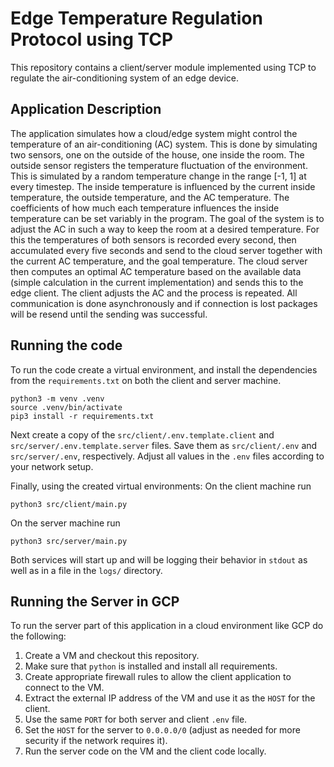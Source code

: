 # Edge Temperature Regulation Protocol using TCP

This repository contains a client/server module implemented using TCP to regulate the air-conditioning system of an edge device.

## Application Description

The application simulates how a cloud/edge system might control the temperature of an air-conditioning (AC) system. This is done by simulating two sensors, one on the outside of the house, one inside the room. The outside sensor registers the temperature fluctuation of the environment. This is simulated by a random temperature change in the range [-1, 1] at every timestep.
The inside temperature is influenced by the current inside temperature, the outside temperature, and the AC temperature. The coefficients of how much each temperature influences the inside temperature can be set variably in the program. The goal of the system is to adjust the AC in such a way to keep the room at a desired temperature. For this the temperatures of both sensors is recorded every second, then accumulated every five seconds and send to the cloud server together with the current AC temperature, and the goal temperature. The cloud server then computes an optimal AC temperature based on the available data (simple calculation in the current implementation) and sends this to the edge client. The client adjusts the AC and the process is repeated. All communication is done asynchronously and if connection is lost packages will be resend until the sending was successful.

## Running the code

To run the code create a virtual environment, and install the dependencies from the `requirements.txt` on both the client and server machine.

```[bash]
python3 -m venv .venv
source .venv/bin/activate
pip3 install -r requirements.txt
```

Next create a copy of the `src/client/.env.template.client` and `src/server/.env.template.server` files. Save them as `src/client/.env` and `src/server/.env`, respectively.
Adjust all values in the `.env` files according to your network setup.

Finally, using the created virtual environments:
On the client machine run

```[bash]
python3 src/client/main.py
```

On the server machine run

```[bash]
python3 src/server/main.py
```

Both services will start up and will be logging their behavior in `stdout` as well as in a file in the `logs/` directory.

## Running the Server in GCP

To run the server part of this application in a cloud environment like GCP do the following:

1. Create a VM and checkout this repository.
2. Make sure that `python` is installed and install all requirements.
3. Create appropriate firewall rules to allow the client application to connect to the VM.
4. Extract the external IP address of the VM and use it as the `HOST` for the client.
5. Use the same `PORT` for both server and client `.env` file.
6. Set the `HOST` for the server to `0.0.0.0/0` (adjust as needed for more security if the network requires it).
7. Run the server code on the VM and the client code locally.

